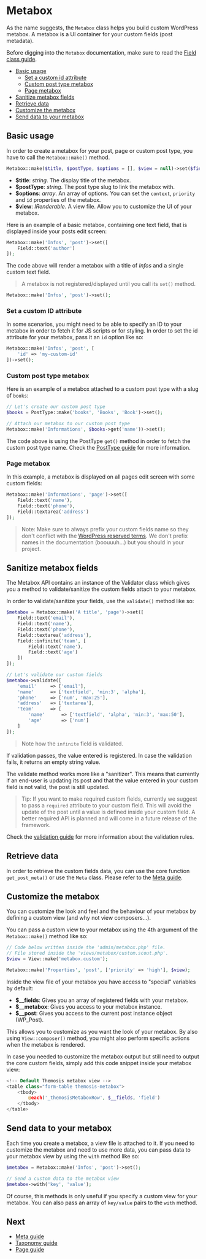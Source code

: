 Metabox
=======

As the name suggests, the `Metabox` class helps you build custom WordPress metabox. A metabox is a UI container for your custom fields (post metadata).

Before digging into the `Metabox` documentation, make sure to read the [Field class guide](http://framework.themosis.com/docs/field/).

- [Basic usage](#basic-usage)
	- [Set a custom id attribute](#set-a-custom-id-attribute)
	- [Custom post type metabox](#custom-post-type-metabox)
	- [Page metabox](#page-metabox)
- [Sanitize metabox fields](#sanitize-metabox-fields)
- [Retrieve data](#retrieve-data)
- [Customize the metabox](#customize-the-metabox)
- [Send data to your metabox](#send-data-to-your-metabox)

Basic usage
-----------

In order to create a metabox for your post, page or custom post type, you have to call the `Metabox::make()` method.

```php
Metabox::make($title, $postType, $options = [], $view = null)->set($fields);
```

* **$title**: _string_. The display title of the metabox.
* **$postType**: _string_. The post type slug to link the metabox with.
* **$options**: _array_. An array of options. You can set the `context`, `priority` and `id` properties of the metabox.
* **$view**: _IRenderable_. A view file. Allow you to customize the UI of your metabox.

Here is an example of a basic metabox, containing one text field, that is displayed inside your posts edit screen:

```php
Metabox::make('Infos', 'post')->set([
	Field::text('author')
]);
```
The code above will render a metabox with a title of _Infos_ and a single custom text field.

> A metabox is not registered/displayed until you call its `set()` method.

```php
Metabox::make('Infos', 'post')->set();
```

### Set a custom ID attribute

In some scenarios, you might need to be able to specify an ID to your metabox in order to fetch it for JS scripts or for styling. In order to set the id attribute for your metabox, pass it an `id` option like so:

```php
Metabox::make('Infos', 'post', [
    'id' => 'my-custom-id'
])->set();
```

### Custom post type metabox

Here is an example of a metabox attached to a custom post type with a slug of `books`:

```php
// Let's create our custom post type
$books = PostType::make('books', 'Books', 'Book')->set();

// Attach our metabox to our custom post type
Metabox::make('Informations', $books->get('name'))->set();
```

The code above is using the PostType `get()` method in order to fetch the custom post type name. Check the [PostType guide](http://framework.themosis.com/docs/posttype/) for more information.

### Page metabox

In this example, a metabox is displayed on all pages edit screen with some custom fields:

```php
Metabox::make('Informations', 'page')->set([
	Field::text('name'),
	Field::text('phone'),
	Field::textarea('address')
]);
```

> Note: Make sure to always prefix your custom fields name so they don't conflict with the [WordPress reserved terms](https://codex.wordpress.org/Reserved_Terms). We don't prefix names in the documentation (boouuuh...) but you should in your project.

Sanitize metabox fields
-----------------------

The Metabox API contains an instance of the Validator class which gives you a method to validate/sanitize the custom fields attach to your metabox.

In order to validate/sanitize your fields, use the `validate()` method like so:

```php
$metabox = Metabox::make('A title', 'page')->set([
	Field::text('email'),
	Field::text('name'),
	Field::text('phone'),
	Field::textarea('address'),
	Field::infinite('team', [
		Field::text('name'),
		Field::text('age')
	])
]);

// Let's validate our custom fields
$metabox->validate([
	'email'		=> ['email'],
	'name'		=> ['textfield', 'min:3', 'alpha'],
	'phone'		=> ['num', 'max:25'],
	'address'	=> ['textarea'],
	'team'		=> [
		'name'		=> ['textfield', 'alpha', 'min:3', 'max:50'],
		'age'		=> ['num']
	]
]);
```
> Note how the `infinite` field is validated.

If validation passes, the value entered is registered. In case the validation fails, it returns an empty string value.

The validate method works more like a "sanitizer". This means that currently if an end-user is updating its post and that the value entered in your custom field is not valid, the post is still updated.

> Tip: If you want to make required custom fields, currently we suggest to pass a `required` attribute to your custom field. This will avoid the update of the post until a value is defined inside your custom field. A better required API is planned and will come in a future release of the framework.

Check the [validation guide](http://framework.themosis.com/docs/validation/) for more information about the validation rules.

Retrieve data
-------------

In order to retrieve the custom fields data, you can use the core function `get_post_meta()` or use the `Meta` class. Please refer to the [Meta guide](http://framework.themosis.com/docs/meta/).

Customize the metabox
---------------------

You can customize the look and feel and the behaviour of your metabox by defining a custom view (and why not view composers...).

You can pass a custom view to your metabox using the 4th argument of the `Metabox::make()` method like so:

```php
// Code below written inside the 'admin/metabox.php' file.
// File stored inside the 'views/metabox/custom.scout.php'.
$view = View::make('metabox.custom');

Metabox::make('Properties', 'post', ['priority' => 'high'], $view);
```

Inside the view file of your metabox you have access to "special" variables by default:

- **$__fields**: Gives you an array of registered fields with your metabox.
- **$__metabox**: Gives you access to your metabox instance.
- **$__post**: Gives you access to the current post instance object (WP_Post).

This allows you to customize as you want the look of your metabox. By also using `View::composer()` method, you might also perform specific actions when the metabox is rendered.

In case you needed to customize the metabox output but still need to output the core custom fields, simply add this code snippet inside your metabox view:

```php
<!-- Default Themosis metabox view -->
<table class="form-table themosis-metabox">
    <tbody>
        @each('_themosisMetaboxRow', $__fields, 'field')
    </tbody>
</table>
```

Send data to your metabox
-------------------------

Each time you create a metabox, a view file is attached to it. If you need to customize the metabox and need to use more data, you can pass data to your metabox view by using the `with` method like so:

```php
$metabox = Metabox::make('Infos', 'post')->set();

// Send a custom data to the metabox view
$metabox->with('key', 'value');
```

Of course, this methods is only useful if you specify a custom view for your metabox. You can also pass an array of `key/value` pairs to the `with` method.

Next
----

* [Meta guide]({{url}}/meta)
* [Taxonomy guide]({{url}}/taxonomy)
* [Page guide]({{url}}/page)
